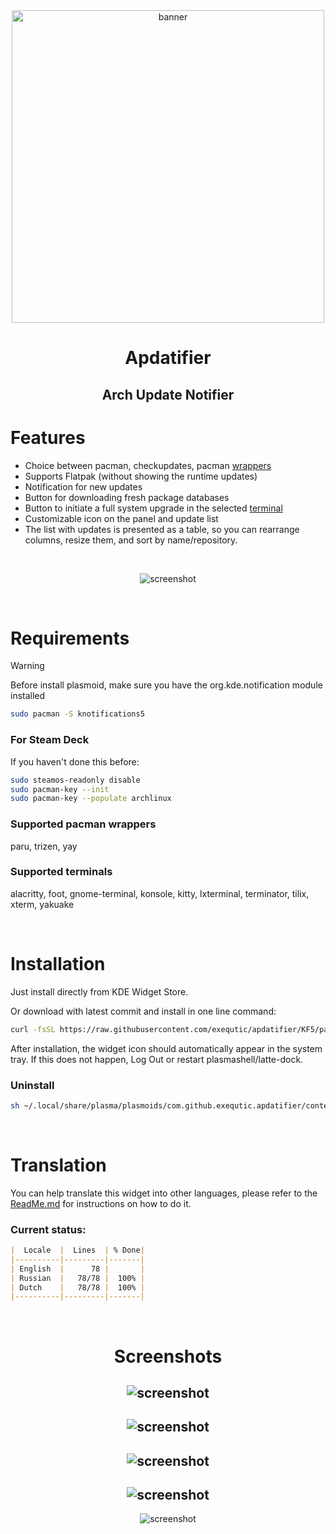 <div align="center">

<img src="./screenshots/screenshot_1.png" width="500px" alt="banner"/>

<!-- ![License](https://img.shields.io/github/license/exequtic/apdatifier?style=plastic&logo=gnu&color=red) -->
<!-- ![Stars](https://img.shields.io/github/stars/exequtic/apdatifier?style=plastic&logo=github&color=blue) -->
<!-- ![Badge](https://img.shields.io/badge/Beep-Boop-green?style=plastic&logo=dependabot) -->

# Apdatifier
## Arch Update Notifier

</div>

# Features
- Choice between pacman, checkupdates, pacman [wrappers](#supported-pacman-wrappers)
- Supports Flatpak (without showing the runtime updates)
- Notification for new updates
- Button for downloading fresh package databases
- Button to initiate a full system upgrade in the selected [terminal](#supported-terminals)
- Customizable icon on the panel and update list
- The list with updates is presented as a table, so you can rearrange columns, resize them, and sort by name/repository.

<div align="center">

<br>

![screenshot](./screenshots/screenshot_2.png)

</div>

<br>

# Requirements
>[!WARNING]
>Before install plasmoid, make sure you have the org.kde.notification module installed


```bash
sudo pacman -S knotifications5
```

### For Steam Deck
If you haven't done this before:
```bash
sudo steamos-readonly disable
sudo pacman-key --init
sudo pacman-key --populate archlinux
```

### Supported pacman wrappers
paru, trizen, yay

### Supported terminals
alacritty, foot, gnome-terminal, konsole, kitty, lxterminal, terminator, tilix, xterm, yakuake

<br>

# Installation
Just install directly from KDE Widget Store.

Or download with latest commit and install in one line command:
```bash
curl -fsSL https://raw.githubusercontent.com/exequtic/apdatifier/KF5/package/contents/tools/tools.sh | sh -s install
```

After installation, the widget icon should automatically appear in the system tray. If this does not happen, Log Out or restart plasmashell/latte-dock.

### Uninstall
```bash
sh ~/.local/share/plasma/plasmoids/com.github.exequtic.apdatifier/contents/tools/tools.sh uninstall
```

<br>

# Translation
You can help translate this widget into other languages, please refer to the [ReadMe.md](https://github.com/exequtic/apdatifier/blob/main/package/translate/ReadMe.md) for instructions on how to do it.

### Current status:
```markdown
|  Locale  |  Lines  | % Done|
|----------|---------|-------|
| English  |      78 |       |
| Russian  |   78/78 |  100% |
| Dutch    |   78/78 |  100% |
|----------|---------|-------|
```


<div align="center">

<br>

# Screenshots

![screenshot](./screenshots/screenshot_3.png)
---
![screenshot](./screenshots/screenshot_4.png)
---
![screenshot](./screenshots/screenshot_5.png)
---
![screenshot](./screenshots/screenshot_6.png)
---
![screenshot](./screenshots/screenshot_7.png)

</div>
